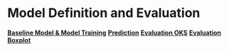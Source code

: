 # Model Definition and Evaluation

**[Baseline Model & Model Training](mantis_keypoint_detection_training)**
**[Prediction](mantis_keypoint_detection_prediction)**
**[Evaluation OKS](evaluation)**
**[Evaluation Boxplot](evaluation_boxplot)**




